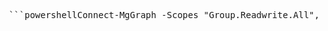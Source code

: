 <pre lang="markdown"> ```powershellConnect-MgGraph -Scopes "Group.Readwrite.All", "User.ReadWrite.All"``` </>
